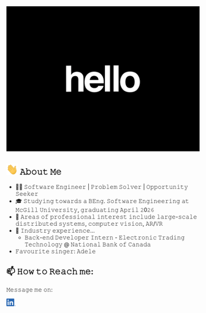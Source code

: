 <img src="https://github.com/Jatin-Pat/Jatin-Pat/blob/main/intro.gif" alt="👋 Hi there! I'm Jatin" title="👋 Hi there! I'm Jatin"/>

<!--
**Jatin-Pat/Jatin-Pat** is a ✨ _special_ ✨ repository because its `README.md` (this file) appears on your GitHub profile.

Here are some ideas to get you started:

- 🔭 I’m currently working on ...
- 🌱 I’m currently learning ...
- 👯 I’m looking to collaborate on ...
- 🤔 I’m looking for help with ...
- 💬 Ask me about ...
- 📫 How to reach me: ...
- 😄 Pronouns: ...
- ⚡ Fun fact: ...
-->

## <img src="https://github.com/Jatin-Pat/Jatin-Pat/blob/main/wave-hand.gif" width="30px" alt="👋"> 𝙰𝚋𝚘𝚞𝚝 𝙼𝚎
- 👨‍💻 𝚂𝚘𝚏𝚝𝚠𝚊𝚛𝚎 𝙴𝚗𝚐𝚒𝚗𝚎𝚎𝚛 | 𝙿𝚛𝚘𝚋𝚕𝚎𝚖 𝚂𝚘𝚕𝚟𝚎𝚛 | 𝙾𝚙𝚙𝚘𝚛𝚝𝚞𝚗𝚒𝚝𝚢 𝚂𝚎𝚎𝚔𝚎𝚛
- 🎓 𝚂𝚝𝚞𝚍𝚢𝚒𝚗𝚐 𝚝𝚘𝚠𝚊𝚛𝚍𝚜 𝚊 𝙱𝙴𝚗𝚐. 𝚂𝚘𝚏𝚝𝚠𝚊𝚛𝚎 𝙴𝚗𝚐𝚒𝚗𝚎𝚎𝚛𝚒𝚗𝚐 𝚊𝚝 𝙼𝚌𝙶𝚒𝚕𝚕 𝚄𝚗𝚒𝚟𝚎𝚛𝚜𝚒𝚝𝚢, 𝚐𝚛𝚊𝚍𝚞𝚊𝚝𝚒𝚗𝚐 𝙰𝚙𝚛𝚒𝚕 𝟸0𝟸𝟼
- 🔬 𝙰𝚛𝚎𝚊𝚜 𝚘𝚏 𝚙𝚛𝚘𝚏𝚎𝚜𝚜𝚒𝚘𝚗𝚊𝚕 𝚒𝚗𝚝𝚎𝚛𝚎𝚜𝚝 𝚒𝚗𝚌𝚕𝚞𝚍𝚎 𝚕𝚊𝚛𝚐𝚎-𝚜𝚌𝚊𝚕𝚎 𝚍𝚒𝚜𝚝𝚛𝚒𝚋𝚞𝚝𝚎𝚍 𝚜𝚢𝚜𝚝𝚎𝚖𝚜, 𝚌𝚘𝚖𝚙𝚞𝚝𝚎𝚛 𝚟𝚒𝚜𝚒𝚘𝚗, 𝙰𝚁/𝚅𝚁
- 💼 𝙸𝚗𝚍𝚞𝚜𝚝𝚛𝚢 𝚎𝚡𝚙𝚎𝚛𝚒𝚎𝚗𝚌𝚎...
  - 𝙱𝚊𝚌𝚔-𝚎𝚗𝚍 𝙳𝚎𝚟𝚎𝚕𝚘𝚙𝚎𝚛 𝙸𝚗𝚝𝚎𝚛𝚗 - 𝙴𝚕𝚎𝚌𝚝𝚛𝚘𝚗𝚒𝚌 𝚃𝚛𝚊𝚍𝚒𝚗𝚐 𝚃𝚎𝚌𝚑𝚗𝚘𝚕𝚘𝚐𝚢 @ 𝙽𝚊𝚝𝚒𝚘𝚗𝚊𝚕 𝙱𝚊𝚗𝚔 𝚘𝚏 𝙲𝚊𝚗𝚊𝚍𝚊
- 𝙵𝚊𝚟𝚘𝚞𝚛𝚒𝚝𝚎 𝚜𝚒𝚗𝚐𝚎𝚛: 𝙰𝚍𝚎𝚕𝚎

## 📫 𝙷𝚘𝚠 𝚝𝚘 𝚁𝚎𝚊𝚌𝚑 𝚖𝚎:
𝙼𝚎𝚜𝚜𝚊𝚐𝚎 𝚖𝚎 𝚘𝚗: 

<a href="https://www.linkedin.com/in/jatin-pat/"><img src="https://github.com/Jatin-Pat/Jatin-Pat/blob/main/social.png" height="20px" alt="Jatin Patel on LinkedIn" title="Jatin Patel on LinkedIn"/></a>
